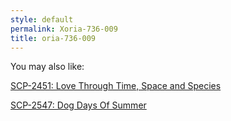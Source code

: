 ```yaml
---
style: default
permalink: Xoria-736-009
title: oria-736-009
---
```

You may also like:

[SCP-2451: Love Through Time, Space and Species](http://scp-wiki.net/scp-2451)

[SCP-2547: Dog Days Of Summer](http://scp-wiki.net/scp-2547)
